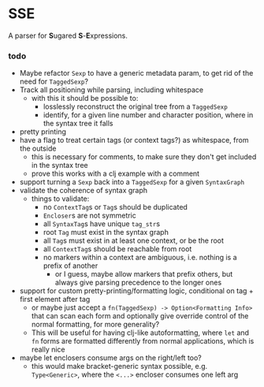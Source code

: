 # SSE

A parser for **S**ugared **S**-**E**xpressions.

### todo
* Maybe refactor `Sexp` to have a generic metadata param, to get rid of the need for `TaggedSexp`?
* Track all positioning while parsing, including whitespace
  * with this it should be possible to:
    * losslessly reconstruct the original tree from a `TaggedSexp`
    * identify, for a given line number and character position, where in the syntax tree it falls
* pretty printing
* have a flag to treat certain tags (or context tags?) as whitespace, from the outside
  * this is necessary for comments, to make sure they don't get included in the syntax tree
  * prove this works with a clj example with a comment
* support turning a `Sexp` back into a `TaggedSexp` for a given `SyntaxGraph`
* validate the coherence of syntax graph
  * things to validate:
    * no `ContextTag`s or `Tag`s should be duplicated
    * `Encloser`s are not symmetric
    * all `SyntaxTag`s have unique `tag_str`s
    * root `Tag` must exist in the syntax graph
    * all `Tag`s must exist in at least one context, or be the root
    * all `ContextTag`s should be reachable from root
    * no markers within a context are ambiguous, i.e. nothing is a prefix of another
      * or I guess, maybe allow markers that prefix others, but always give parsing precedence to the longer ones
* support for custom pretty-printing/formatting logic, conditional on tag + first element after tag
  * or maybe just accept a `fn(TaggedSexp) -> Option<Formatting Info>` that can scan each form and optionally give override control of the normal formatting, for more generality?
  * This will be useful for having clj-like autoformatting, where `let` and `fn` forms are formatted differently from normal applications, which is really nice
* maybe let enclosers consume args on the right/left too?
  * this would make bracket-generic syntax possible, e.g. `Type<Generic>`, where the `<...>` encloser consumes one left arg
